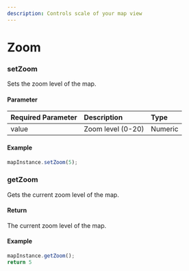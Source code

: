 ```yaml
---
description: Controls scale of your map view
---
```


# Zoom

### setZoom

Sets the zoom level of the map.

#### Parameter

| Required Parameter | Description | Type |
| :--- | :--- | :--- |
| value | Zoom level \(0-20\) | Numeric |

#### Example

```javascript
mapInstance.setZoom(5);
```

### getZoom

Gets the current zoom level of the map.

#### Return

The current zoom level of the map.

#### Example

```javascript
mapInstance.getZoom();
return 5
```

